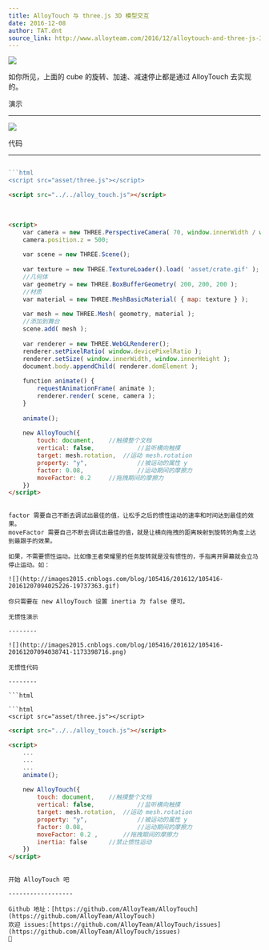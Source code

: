 ```yaml
---
title: AlloyTouch 与 three.js 3D 模型交互
date: 2016-12-08
author: TAT.dnt
source_link: http://www.alloyteam.com/2016/12/alloytouch-and-three-js-3d-model-interaction/
---
```


![](http://images2015.cnblogs.com/blog/105416/201612/105416-20161207093956632-718807571.gif)

如你所见，上面的 cube 的旋转、加速、减速停止都是通过 AlloyTouch 去实现的。

演示  

* * *

![](http://images2015.cnblogs.com/blog/105416/201612/105416-20161207094015913-505345057.png)

代码  

* * *

````javascript

```html
<script src="asset/three.js"></script>
````

```html
<script src="../../alloy_touch.js"></script>
```

 

```html
<script>
    var camera = new THREE.PerspectiveCamera( 70, window.innerWidth / window.innerHeight, 1, 1000 );
    camera.position.z = 500;
 
    var scene = new THREE.Scene();
 
    var texture = new THREE.TextureLoader().load( 'asset/crate.gif' );
    //几何体
    var geometry = new THREE.BoxBufferGeometry( 200, 200, 200 );
    //材质
    var material = new THREE.MeshBasicMaterial( { map: texture } );
 
    var mesh = new THREE.Mesh( geometry, material );
    //添加到舞台
    scene.add( mesh );
 
    var renderer = new THREE.WebGLRenderer();
    renderer.setPixelRatio( window.devicePixelRatio );
    renderer.setSize( window.innerWidth, window.innerHeight );
    document.body.appendChild( renderer.domElement );
 
    function animate() {
        requestAnimationFrame( animate );
        renderer.render( scene, camera );
    }
    
    animate();
 
    new AlloyTouch({
        touch: document,    //触摸整个文档
        vertical: false,            //监听横向触摸
        target: mesh.rotation,  //运动 mesh.rotation
        property: "y",              //被运动的属性 y
        factor: 0.08,               //运动期间的摩擦力
        moveFactor: 0.2     //拖拽期间的摩擦力
    })
</script>
```

````

factor 需要自己不断去调试出最佳的值，让松手之后的惯性运动的速率和时间达到最佳的效果。  
moveFactor 需要自己不断去调试出最佳的值，就是让横向拖拽的距离映射到旋转的角度上达到最跟手的效果。

如果，不需要惯性运动。比如像王者荣耀里的任务旋转就是没有惯性的，手指离开屏幕就会立马停止运动。如：

![](http://images2015.cnblogs.com/blog/105416/201612/105416-20161207094025226-19737363.gif)

你只需要在 new AlloyTouch 设置 inertia 为 false 便可。

无惯性演示  

--------

![](http://images2015.cnblogs.com/blog/105416/201612/105416-20161207094038741-1173398716.png)

无惯性代码  

--------

```html

```html
<script src="asset/three.js"></script>
````

```html
<script src="../../alloy_touch.js"></script>
```

```html
<script>
    ...
    ...
    ...
    animate();
 
    new AlloyTouch({
        touch: document,    //触摸整个文档
        vertical: false,            //监听横向触摸
        target: mesh.rotation,  //运动 mesh.rotation
        property: "y",              //被运动的属性 y
        factor: 0.08,               //运动期间的摩擦力
        moveFactor: 0.2 ,       //拖拽期间的摩擦力
        inertia: false      //禁止惯性运动
    })
</script>
```

```

开始 AlloyTouch 吧  

------------------

Github 地址：[https://github.com/AlloyTeam/AlloyTouch](https://github.com/AlloyTeam/AlloyTouch)  
欢迎 issues:[https://github.com/AlloyTeam/AlloyTouch/issues](https://github.com/AlloyTeam/AlloyTouch/issues)  

```